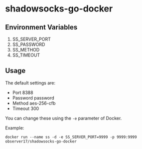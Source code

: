 # shadowsocks-go-docker

## Environment Variables

1. SS_SERVER_PORT
2. SS_PASSWORD
3. SS_METHOD
4. SS_TIMEOUT

## Usage

The default settings are:

- Port 8388
- Password password
- Method aes-256-cfb
- Timeout 300

You can change these using the `-e` parameter of Docker.

Example:

```shell
docker run --name ss -d -e SS_SERVER_PORT=9999 -p 9999:9999 observer17/shadowsocks-go-docker
```

